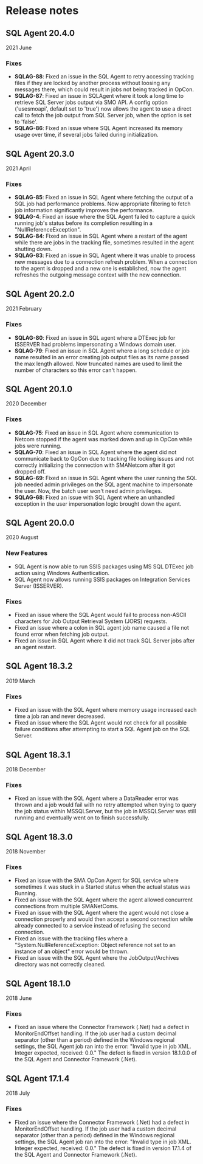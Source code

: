 # Release notes

## SQL Agent 20.4.0

2021 June

### Fixes

- **SQLAG-88**: Fixed an issue in the SQL Agent to retry accessing tracking files if they are locked by another process without loosing any messages there, which could result in jobs not being tracked in OpCon.
- **SQLAG-87**: Fixed an issue in SQLAgent where it took a long time to retrieve SQL Server jobs output via SMO API. A config option ('usesmoapi', default set to 'true') now allows the agent to use a direct call to fetch the job output from SQL Server job, when the option is set to 'false'.
- **SQLAG-86**: Fixed an issue where SQL Agent increased its memory usage over time, if several jobs failed during initialization.

## SQL Agent 20.3.0

2021 April

### Fixes

- **SQLAG-85**: Fixed an issue in SQL Agent where fetching the output of a SQL job had performance problems. Now appropriate filtering to fetch job information significantly improves the performance.
- **SQLAG-4**: Fixed an issue where the SQL Agent failed to capture a quick running job's status before its completion resulting in a "NullReferenceException".
- **SQLAG-84**: Fixed an issue in SQL Agent where a restart of the agent while there are jobs in the tracking file, sometimes resulted in the agent shutting down.
- **SQLAG-83**: Fixed an issue in SQL Agent where it was unable to process new messages due to a connection refresh problem. When a connection to the agent is dropped and a new one is established, now the agent refreshes the outgoing message context with the new connection.

## SQL Agent 20.2.0

2021 February

### Fixes

- **SQLAG-80**: Fixed an issue in SQL agent where a DTExec job for ISSERVER had problems impersonating a Windows domain user.
- **SQLAG-79**: Fixed an issue in SQL Agent where a long schedule or job name resulted in an error creating job output files as its name passed the max length allowed. Now truncated names are used to limit the number of characters so this error can't happen.

## SQL Agent 20.1.0

2020 December

### Fixes

- **SQLAG-75**: Fixed an issue in SQL Agent where communication to Netcom stopped if the agent was marked down and up in OpCon while jobs were running.
- **SQLAG-70**: Fixed an issue in SQL Agent where the agent did not communicate back to OpCon due to tracking file locking issues and not correctly initializing the connection with SMANetcom after it got dropped off.
- **SQLAG-69**: Fixed an issue in SQL Agent where the user running the SQL job needed admin privileges on the SQL agent machine to impersonate the user. Now, the batch user won't need admin privileges.
- **SQLAG-68**: Fixed an issue with SQL Agent where an unhandled exception in the user impersonation logic brought down the agent.

## SQL Agent 20.0.0

2020 August

### New Features

- SQL Agent is now able to run SSIS packages using MS SQL DTExec job action using Windows Authentication.
- SQL Agent now allows running SSIS packages on Integration Services Server (ISSERVER).

### Fixes

- Fixed an issue where the SQL Agent would fail to process non-ASCII characters for Job Output Retrieval System (JORS) requests.
- Fixed an issue where a colon in SQL agent job name caused a file not found error when fetching job output.
- Fixed an issue in SQL Agent where it did not track SQL Server jobs after an agent restart.

## SQL Agent 18.3.2

2019 March

### Fixes

- Fixed an issue with the SQL Agent where memory usage increased each time a job ran and never decreased.
- Fixed an issue where the SQL Agent would not check for all possible failure conditions after attempting to start a SQL Agent job on the SQL Server.

## SQL Agent 18.3.1

2018 December

### Fixes

- Fixed an issue with the SQL Agent where a DataReader error was thrown and a job would fail with no retry attempted when trying to query the job status within MSSQLServer, but the job in MSSQLServer was still running and eventually went on to finish successfully.

## SQL Agent 18.3.0

2018 November

### Fixes

- Fixed an issue with the SMA OpCon Agent for SQL service where sometimes it was stuck in a Started status when the actual status was Running.
- Fixed an issue with the SQL Agent where the agent allowed concurrent connections from multiple SMANetComs.
- Fixed an issue with the SQL Agent where the agent would not close a connection properly and would then accept a second connection while already connected to a service instead of refusing the second connection.
- Fixed an issue with the tracking files where a "System.NullReferenceException: Object reference not set to an instance of an object" error would be thrown.
- Fixed an issue with the SQL Agent where the JobOutput/Archives directory was not correctly cleaned.

## SQL Agent 18.1.0

2018 June

### Fixes

- Fixed an issue where the Connector Framework (.Net) had a defect in MonitorEndOffset handling. If the job user had a custom decimal separator (other than a period) defined in the Windows regional settings, the SQL Agent job ran into the error: "Invalid type in job XML. Integer expected, received: 0.0." The defect is fixed in version 18.1.0.0 of the SQL Agent and Connector Framework (.Net).

## SQL Agent 17.1.4

2018 July

### Fixes

- Fixed an issue where the Connector Framework (.Net) had a defect in MonitorEndOffset handling. If the job user had a custom decimal separator (other than a period) defined in the Windows regional settings, the SQL Agent job ran into the error: "Invalid type in job XML. Integer expected, received: 0.0." The defect is fixed in version 17.1.4 of the SQL Agent and Connector Framework (.Net).
